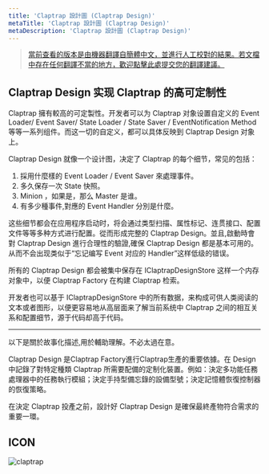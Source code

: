 ```yaml
---
title: 'Claptrap 設計圖 (Claptrap Design)'
metaTitle: 'Claptrap 設計圖 (Claptrap Design)'
metaDescription: 'Claptrap 設計圖 (Claptrap Design)'
---
```


> [當前查看的版本是由機器翻譯自簡體中文，並進行人工校對的結果。若文檔中存在任何翻譯不當的地方，歡迎點擊此處提交您的翻譯建議。](https://crwd.in/newbeclaptrap)

## Claptrap Design 实现 Claptrap 的高可定制性

Claptrap 擁有較高的可定製性。开发者可以为 Claptrap 对象设置自定义的 Event Loader/ Event Saver/ State Loader / State Saver / EventNotification Method 等等一系列组件。而这一切的自定义，都可以具体反映到 Claptrap Design 对象上。

Claptrap Design 就像一个设计图，决定了 Claptrap 的每个细节，常见的包括：

1. 採用什麼樣的 Event Loader / Event Saver 來處理事件。
2. 多久保存一次 State 快照。
3. Minion ，如果是，那么 Master 是谁。
4. 有多少種事件,對應的 Event Handler 分別是什麼。

这些细节都会在应用程序启动时，将会通过类型扫描、属性标记、连贯接口、配置文件等等多种方式进行配置。從而形成完整的 Claptrap Design。並且,啟動時會對 Claptrap Design 進行合理性的驗證,確保 Claptrap Design 都是基本可用的。从而不会出现类似于“忘记编写 Event 对应的 Handler”这样低级的错误。

所有的 Claptrap Design 都会被集中保存在 IClaptrapDesignStore 这样一个内存对象中，以便 Claptrap Factory 在构建 Claptrap 检索。

开发者也可以基于 IClaptrapDesignStore 中的所有数据，来构成可供人类阅读的文本或者图形，以便更容易地从高层面来了解当前系统中 Claptrap 之间的相互关系和配置细节，源于代码却高于代码。

---

以下是關於故事化描述,用於輔助理解。不必太過在意。

Claptrap Design 是Claptrap Factory進行Claptrap生產的重要依據。在 Design 中記錄了對特定種類 Claptrap 所需要配備的定制化裝置。例如：決定多功能任務處理器中的任務執行模組；決定手持型備忘錄的設備型號；決定記憶體恢復控制器的恢復策略。

在決定 Claptrap 投產之前，設計好 Claptrap Design 是確保最終產物符合需求的重要一環。

## ICON

![claptrap](/images/claptrap_icons/claptrap_design.svg)

